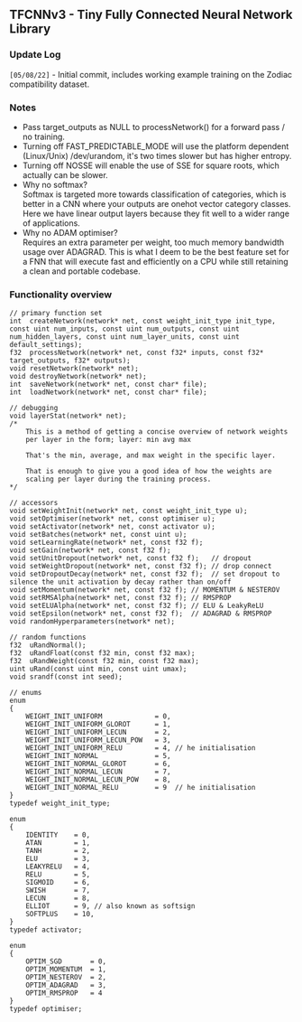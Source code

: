 ## TFCNNv3 - Tiny Fully Connected Neural Network Library

### Update Log
`[05/08/22]` - Initial commit, includes working example training on the Zodiac compatibility dataset.<br>

### Notes
- Pass target_outputs as NULL to processNetwork() for a forward pass / no training.
- Turning off FAST_PREDICTABLE_MODE will use the platform dependent (Linux/Unix) /dev/urandom, it's two times slower but has higher entropy.
- Turning off NOSSE will enable the use of SSE for square roots, which actually can be slower.
- Why no softmax?<br>Softmax is targeted more towards classification of categories, which is better in a CNN where your outputs are onehot vector category classes. Here we have linear output layers because they fit well to a wider range of applications.
- Why no ADAM optimiser?<br>Requires an extra parameter per weight, too much memory bandwidth usage over ADAGRAD. This is what I deem to be the best feature set for a FNN that will execute fast and efficiently on a CPU while still retaining a clean and portable codebase.

### Functionality overview
```
// primary function set
int  createNetwork(network* net, const weight_init_type init_type, const uint num_inputs, const uint num_outputs, const uint num_hidden_layers, const uint num_layer_units, const uint default_settings);
f32  processNetwork(network* net, const f32* inputs, const f32* target_outputs, f32* outputs);
void resetNetwork(network* net);
void destroyNetwork(network* net);
int  saveNetwork(network* net, const char* file);
int  loadNetwork(network* net, const char* file);

// debugging
void layerStat(network* net);
/*
    This is a method of getting a concise overview of network weights
    per layer in the form; layer: min avg max
    
    That's the min, average, and max weight in the specific layer.
    
    That is enough to give you a good idea of how the weights are
    scaling per layer during the training process.
*/

// accessors
void setWeightInit(network* net, const weight_init_type u);
void setOptimiser(network* net, const optimiser u);
void setActivator(network* net, const activator u);
void setBatches(network* net, const uint u);
void setLearningRate(network* net, const f32 f);
void setGain(network* net, const f32 f);
void setUnitDropout(network* net, const f32 f);   // dropout
void setWeightDropout(network* net, const f32 f); // drop connect
void setDropoutDecay(network* net, const f32 f);  // set dropout to silence the unit activation by decay rather than on/off
void setMomentum(network* net, const f32 f); // MOMENTUM & NESTEROV
void setRMSAlpha(network* net, const f32 f); // RMSPROP
void setELUAlpha(network* net, const f32 f); // ELU & LeakyReLU
void setEpsilon(network* net, const f32 f);  // ADAGRAD & RMSPROP
void randomHyperparameters(network* net);

// random functions
f32  uRandNormal();
f32  uRandFloat(const f32 min, const f32 max);
f32  uRandWeight(const f32 min, const f32 max);
uint uRand(const uint min, const uint umax);
void srandf(const int seed);

// enums
enum 
{
    WEIGHT_INIT_UNIFORM             = 0,
    WEIGHT_INIT_UNIFORM_GLOROT      = 1,
    WEIGHT_INIT_UNIFORM_LECUN       = 2,
    WEIGHT_INIT_UNIFORM_LECUN_POW   = 3,
    WEIGHT_INIT_UNIFORM_RELU        = 4, // he initialisation
    WEIGHT_INIT_NORMAL              = 5,
    WEIGHT_INIT_NORMAL_GLOROT       = 6,
    WEIGHT_INIT_NORMAL_LECUN        = 7,
    WEIGHT_INIT_NORMAL_LECUN_POW    = 8,
    WEIGHT_INIT_NORMAL_RELU         = 9  // he initialisation
}
typedef weight_init_type;

enum 
{
    IDENTITY    = 0,
    ATAN        = 1,
    TANH        = 2,
    ELU         = 3,
    LEAKYRELU   = 4,
    RELU        = 5,
    SIGMOID     = 6,
    SWISH       = 7,
    LECUN       = 8,
    ELLIOT      = 9, // also known as softsign
    SOFTPLUS    = 10,
}
typedef activator;

enum 
{
    OPTIM_SGD       = 0,
    OPTIM_MOMENTUM  = 1,
    OPTIM_NESTEROV  = 2,
    OPTIM_ADAGRAD   = 3,
    OPTIM_RMSPROP   = 4
}
typedef optimiser;
```
